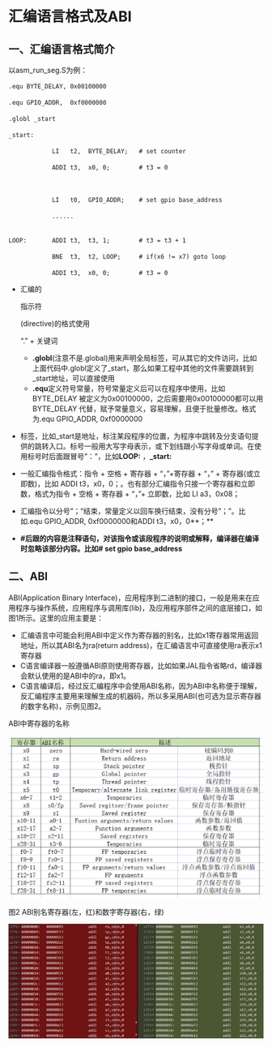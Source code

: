# 汇编语言格式及ABI

## 一、汇编语言格式简介

以asm_run_seg.S为例：

```assembly
.equ BYTE_DELAY, 0x00100000

.equ GPIO_ADDR,  0xf0000000

.globl _start

_start:

            LI   t2,  BYTE_DELAY;   # set counter

            ADDI t3,  x0, 0;        # t3 = 0

            

            LI   t0,  GPIO_ADDR;    # set gpio base_address

            ......


LOOP:       ADDI t3,  t3, 1;        # t3 = t3 + 1

            BNE  t3,  t2, LOOP;     # if(x6 != x7) goto loop

            ADDI t3,  x0, 0;        # t3 = 0
```

- 汇编的

  指示符

  (directive)的格式使用

  “.” + 关键词

  - **.globl**(注意不是.global)用来声明全局标签，可从其它的文件访问，比如上面代码中.globl定义了_start，那么如果工程中其他的文件需要跳转到_start地址，可以直接使用
  - **.equ**定义符号常量，符号常量定义后可以在程序中使用，比如BYTE_DELAY 被定义为0x00100000，之后需要用0x00100000都可以用BYTE_DELAY 代替，赋予常量意义，容易理解，且便于批量修改。格式为.equ GPIO_ADDR, 0xf0000000

- 标签，比如_start是地址，标注某段程序的位置，为程序中跳转及分支语句提供的跳转入口。标号一般用大写字母表示，或下划线跟小写字母或单词。在使用标号时后面跟冒号”：”，比如**LOOP:** ，**_start:** 

- 一般汇编指令格式：指令 + 空格 + 寄存器 + “，”+寄存器 + “，” + 寄存器(或立即数)，比如 ADDI t3，x0，0；。也有部分汇编指令只接一个寄存器和立即数，格式为指令 + 空格 + 寄存器 + “，”+ 立即数，比如 LI a3，0x08；

- 汇编指令以分号”；”结束，常量定义以回车换行结束，没有分号”；”。比如.equ GPIO_ADDR, 0xf0000000和ADDI t3，x0，0**；**

- **#**后跟的内容是注释语句，对该指令或该段程序的说明或解释，编译器在编译时忽略该部分内容。比如**# set gpio base_address**

## 二、ABI

ABI(Application Binary Interface)，应用程序到二进制的接口，一般是用来在应用程序与操作系统，应用程序与调用库(lib)，及应用程序部件之间的底层接口，如图1所示。这里的应用主要是：

- 汇编语言中可能会利用ABI中定义作为寄存器的别名，比如x1寄存器常用返回地址，所以其ABI名为ra(return address)，在汇编语言中可直接使用ra表示x1寄存器
- C语言编译器一般遵循ABI原则使用寄存器，比如如果JAL指令省略rd，编译器会默认使用的是ABI中的ra，即x1。
- C语言编译后，经过反汇编程序中会使用ABI名称，因为ABI中名称便于理解，反汇编程序主要用来理解生成的机器码，所以多采用ABI(也可选为显示寄存器的数字名称)，示例见图2。

ABI中寄存器的名称

![](./doc/137.jpeg)

图2 ABI别名寄存器(左，红)和数字寄存器(右，绿)

![](./doc/138.jpeg)